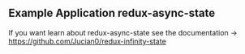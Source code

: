 
## Example Application redux-async-state

If you want learn about redux-async-state see the documentation -> https://github.com/Jucian0/redux-infinity-state